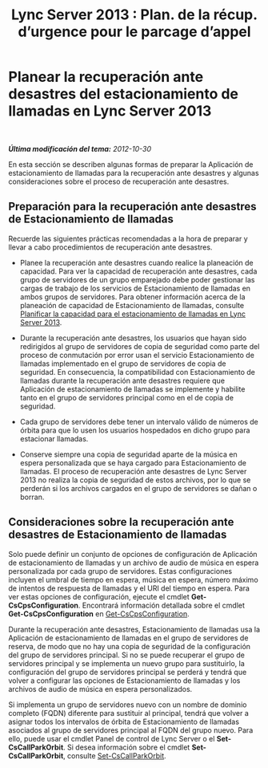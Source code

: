 ﻿---
title: "Lync Server 2013 : Plan. de la récup. d’urgence pour le parcage d’appel"
TOCTitle: Planear la recuperación ante desastres del estacionamiento de llamadas
ms:assetid: f7cf3958-177b-4340-a864-35a6f44d6d88
ms:mtpsurl: https://technet.microsoft.com/es-es/library/JJ205395(v=OCS.15)
ms:contentKeyID: 48277235
ms.date: 01/07/2017
mtps_version: v=OCS.15
ms.translationtype: HT
---

# Planear la recuperación ante desastres del estacionamiento de llamadas en Lync Server 2013

 

_**Última modificación del tema:** 2012-10-30_

En esta sección se describen algunas formas de preparar la Aplicación de estacionamiento de llamadas para la recuperación ante desastres y algunas consideraciones sobre el proceso de recuperación ante desastres.

## Preparación para la recuperación ante desastres de Estacionamiento de llamadas

Recuerde las siguientes prácticas recomendadas a la hora de preparar y llevar a cabo procedimientos de recuperación ante desastres.

  - Planee la recuperación ante desastres cuando realice la planeación de capacidad. Para ver la capacidad de recuperación ante desastres, cada grupo de servidores de un grupo emparejado debe poder gestionar las cargas de trabajo de los servicios de Estacionamiento de llamadas en ambos grupos de servidores. Para obtener información acerca de la planeación de capacidad de Estacionamiento de llamadas, consulte [Planificar la capacidad para el estacionamiento de llamadas en Lync Server 2013](lync-server-2013-capacity-planning-for-call-park.md).

  - Durante la recuperación ante desastres, los usuarios que hayan sido redirigidos al grupo de servidores de copia de seguridad como parte del proceso de conmutación por error usan el servicio Estacionamiento de llamadas implementado en el grupo de servidores de copia de seguridad. En consecuencia, la compatibilidad con Estacionamiento de llamadas durante la recuperación ante desastres requiere que Aplicación de estacionamiento de llamadas se implemente y habilite tanto en el grupo de servidores principal como en el de copia de seguridad.

  - Cada grupo de servidores debe tener un intervalo válido de números de órbita para que lo usen los usuarios hospedados en dicho grupo para estacionar llamadas.

  - Conserve siempre una copia de seguridad aparte de la música en espera personalizada que se haya cargado para Estacionamiento de llamadas. El proceso de recuperación ante desastres de Lync Server 2013 no realiza la copia de seguridad de estos archivos, por lo que se perderán si los archivos cargados en el grupo de servidores se dañan o borran.

## Consideraciones sobre la recuperación ante desastres de Estacionamiento de llamadas

Solo puede definir un conjunto de opciones de configuración de Aplicación de estacionamiento de llamadas y un archivo de audio de música en espera personalizada por cada grupo de servidores. Estas configuraciones incluyen el umbral de tiempo en espera, música en espera, número máximo de intentos de respuesta de llamadas y el URI del tiempo en espera. Para ver estas opciones de configuración, ejecute el cmdlet **Get-CsCpsConfiguration**. Encontrará información detallada sobre el cmdlet **Get-CsCpsConfiguration** en [Get-CsCpsConfiguration](https://docs.microsoft.com/en-us/powershell/module/skype/Get-CsCpsConfiguration).

Durante la recuperación ante desastres, Estacionamiento de llamadas usa la Aplicación de estacionamiento de llamadas en el grupo de servidores de reserva, de modo que no hay una copia de seguridad de la configuración del grupo de servidores principal. Si no se puede recuperar el grupo de servidores principal y se implementa un nuevo grupo para sustituirlo, la configuración del grupo de servidores principal se perderá y tendrá que volver a configurar las opciones de Estacionamiento de llamadas y los archivos de audio de música en espera personalizados.

Si implementa un grupo de servidores nuevo con un nombre de dominio completo (FQDN) diferente para sustituir al principal, tendrá que volver a asignar todos los intervalos de órbita de Estacionamiento de llamadas asociados al grupo de servidores principal al FQDN del grupo nuevo. Para ello, puede usar el cmdlet Panel de control de Lync Server o el **Set-CsCallParkOrbit**. Si desea información sobre el cmdlet **Set-CsCallParkOrbit**, consulte [Set-CsCallParkOrbit](https://docs.microsoft.com/en-us/powershell/module/skype/Set-CsCallParkOrbit).

